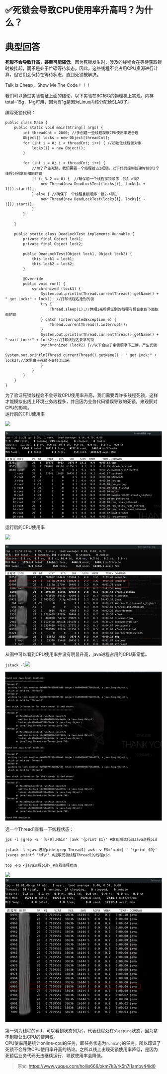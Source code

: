 # ✅死锁会导致CPU使用率升高吗？为什么？

# 典型回答


**死锁不会导致升高，甚至可能降低**。因为死锁发生时，涉及的线程会在等待获取锁时被挂起，而不是处于忙碌等待状态。因此，这些线程不会占用CPU资源进行计算，但它们会保持在等待状态，直到死锁被解决。



Talk Is Cheap，Show Me The Code！！！

  
我们可以通过实验验证上面的结论，以下实验在8C16G的物理机上实现。内存total=15g，14g可用，因为有1g是因为Linux内核分配给SLAB了。



编写死锁代码：



```plain
public class Main {
    public static void main(String[] args) {
        int threadCnt = 2000; //多创建一些线程观察CPU使用率更合理
        Object[] locks = new Object[threadCnt];
        for (int i = 0; i < threadCnt; i++) { //初始化线程锁对象
            locks[i] = new Object();
        }

        for (int i = 0; i < threadCnt; i++) {
            //为了产生死锁，我们需要一个线程抢占2把锁，以下代码控制创建时相邻2个线程分别拿到相同的锁
            if (i % 2 == 0) {  //确保前一个线程拿锁顺序：锁1->锁2
                new Thread(new DeadLockTest(locks[i], locks[i + 1])).start(); 
            } else { //确保下一个线程拿锁顺序：锁2->锁1
                new Thread(new DeadLockTest(locks[i], locks[i - 1])).start(); 
            }
        }

    }

    public static class DeadLockTest implements Runnable {
        private final Object lock1;
        private final Object lock2;

        public DeadLockTest(Object lock1, Object lock2) {
            this.lock1 = lock1;
            this.lock2 = lock2;
        }

        @Override
        public void run() {
            synchronized (lock1) {
                System.out.println(Thread.currentThread().getName() + " get Lock:" + lock1); //打印线程名抢到的锁
                try {
                    Thread.sleep(1);//休眠1毫秒保证别的线程有机会拿到下面依赖的锁
                } catch (InterruptedException e) {
                    Thread.currentThread().interrupt();
                }
                System.out.println(Thread.currentThread().getName() + " wait Lock:" + lock2);//打印线程名要拿的锁
                synchronized (lock2) {//以下会由于拿锁顺序不正确，产生死锁
                    System.out.println(Thread.currentThread().getName() + " get Lock:" + lock2);//这里由于死锁不会打印出来
                }
            }
        }
    }
}
```



为了验证死锁线程会不会导致CPU使用率升高，我们需要弄许多线程死锁，这样才能模拟出线上环境业务线程多，并且因为业务代码错误导致的死锁，来观察对CPU的影响。  
运行前的CPU使用率

![](./5.png)

![1706941762023-68c89cfa-7acc-4f1c-9cfc-af572c68d404.png](./img/upB7ImC2SOtKt8lF/1706941762023-68c89cfa-7acc-4f1c-9cfc-af572c68d404-788681.png)



运行后的CPU使用率

![](./6.png)

![1706941762410-db42db30-00b4-4d76-b4a0-78f1f97bdb02.png](./img/upB7ImC2SOtKt8lF/1706941762410-db42db30-00b4-4d76-b4a0-78f1f97bdb02-545512.png)

从图中可以看到CPU使用率并没有明显升高，java进程占用的CPU非常低。



`jstack -l`![](./7.png)

![1706941762433-44e7ada9-1bd5-4874-8d85-e103f1c0a67f.png](./img/upB7ImC2SOtKt8lF/1706941762433-44e7ada9-1bd5-4874-8d85-e103f1c0a67f-562115.png)

选一个Thread1查看一下线程状态：



```plain
jps -l |grep -E '[0-9].Main' |awk '{print $1}' #拿到测试代码Java进程pid

jstack -l <java进程pid>|grep Thread1| awk -v FS='nid=| ' '{print $9}' |xargs printf '%d\n' #提取死锁线程Thread1的线程pid

top -Hp <java进程pid> #查看线程状态
```



![](./8.png)![1706941762473-f1816aff-10fc-4c15-bc04-f24afa6c32f2.png](./img/upB7ImC2SOtKt8lF/1706941762473-f1816aff-10fc-4c15-bc04-f24afa6c32f2-360341.png)



第一列为线程的pid，可以看到状态列为`S`，代表线程处在`sleeping`状态，因为拿不到锁让出CPU的使用权。  
CPU使率用是统计online-cpu的任务，即任务状态为`running`的任务。所以印证了死锁不会导致CPU使用率升高的结论。之所以线上出现死锁使用率降低，是因为死锁后业务代码无法继续运行，导致使用率会降低。



> 原文: <https://www.yuque.com/hollis666/xkm7k3/rk5n7i1ambv44id0>